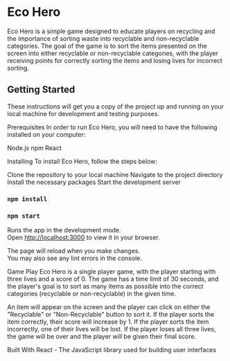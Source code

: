 # Eco Hero

Eco Hero is a simple game designed to educate players on recycling and the importance of sorting waste into recyclable and non-recyclable categories. The goal of the game is to sort the items presented on the screen into either recyclable or non-recyclable categories, with the player receiving points for correctly sorting the items and losing lives for incorrect sorting.

## Getting Started

These instructions will get you a copy of the project up and running on your local machine for development and testing purposes.

Prerequisites
In order to run Eco Hero, you will need to have the following installed on your computer:

Node.js
npm
React

Installing
To install Eco Hero, follow the steps below:

Clone the repository to your local machine
Navigate to the project directory
Install the necessary packages
Start the development server



### `npm install`
### `npm start`

Runs the app in the development mode.\
Open [http://localhost:3000](http://localhost:3000) to view it in your browser.

The page will reload when you make changes.\
You may also see any lint errors in the console.

Game Play
Eco Hero is a single player game, with the player starting with three lives and a score of 0. The game has a time limit of 30 seconds, and the player's goal is to sort as many items as possible into the correct categories (recyclable or non-recyclable) in the given time.

An item will appear on the screen and the player can click on either the "Recyclable" or "Non-Recyclable" button to sort it. If the player sorts the item correctly, their score will increase by 1. If the player sorts the item incorrectly, one of their lives will be lost. If the player loses all three lives, the game will be over and the player will be given their final score.

Built With
React - The JavaScript library used for building user interfaces
